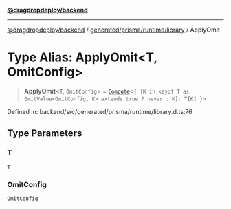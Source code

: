 [**@dragdropdeploy/backend**](../../../../../README.md)

***

[@dragdropdeploy/backend](../../../../../README.md) / [generated/prisma/runtime/library](../README.md) / ApplyOmit

# Type Alias: ApplyOmit\<T, OmitConfig\>

> **ApplyOmit**\<`T`, `OmitConfig`\> = [`Compute`](Compute.md)\<`{ [K in keyof T as OmitValue<OmitConfig, K> extends true ? never : K]: T[K] }`\>

Defined in: backend/src/generated/prisma/runtime/library.d.ts:76

## Type Parameters

### T

`T`

### OmitConfig

`OmitConfig`
